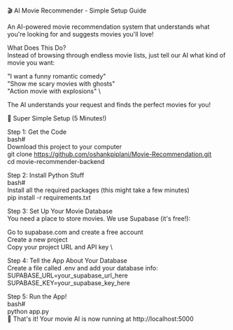 🎬 AI Movie Recommender - Simple Setup Guide

An AI-powered movie recommendation system that understands what you're looking for and suggests movies you'll love!

What Does This Do? \
Instead of browsing through endless movie lists, just tell our AI what kind of movie you want:

"I want a funny romantic comedy" \
"Show me scary movies with ghosts" \
"Action movie with explosions" \

The AI understands your request and finds the perfect movies for you!

🎯 Super Simple Setup (5 Minutes!)

Step 1: Get the Code \
bash# \
Download this project to your computer \
git clone https://github.com/oshankpiplani/Movie-Recommendation.git \
cd movie-recommender-backend


Step 2: Install Python Stuff \
bash# \
Install all the required packages (this might take a few minutes) \
pip install -r requirements.txt


Step 3: Set Up Your Movie Database \
You need a place to store movies. We use Supabase (it's free!):

Go to supabase.com and create a free account \
Create a new project \
Copy your project URL and API key \

Step 4: Tell the App About Your Database \
Create a file called .env and add your database info: \
SUPABASE_URL=your_supabase_url_here \
SUPABASE_KEY=your_supabase_key_here


Step 5: Run the App! \
bash# \
python app.py \
🎉 That's it! Your movie AI is now running at http://localhost:5000
